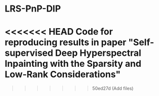 # LRS-PnP-DIP
<<<<<<< HEAD
Code for reproducing results in paper "Self-supervised Deep Hyperspectral Inpainting with the Sparsity and Low-Rank Considerations"
=======
>>>>>>> 50ed27d (Add files)
